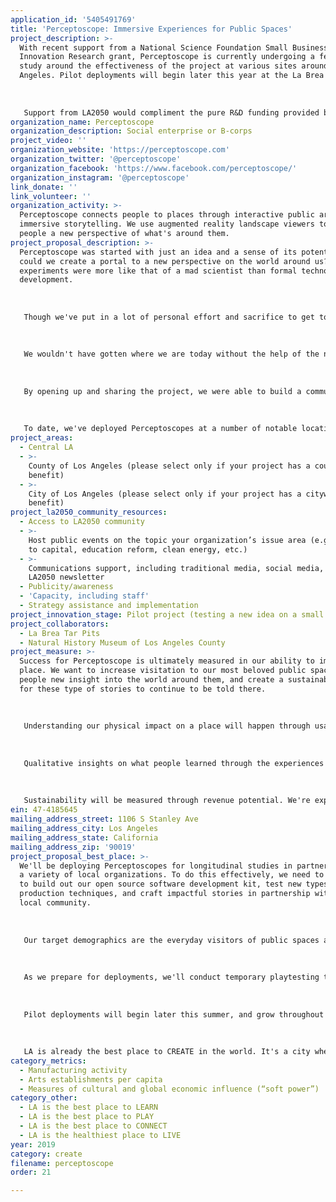 ```yaml
---
application_id: '5405491769'
title: 'Perceptoscope: Immersive Experiences for Public Spaces'
project_description: >-
  With recent support from a National Science Foundation Small Business
  Innovation Research grant, Perceptoscope is currently undergoing a feasibility
  study around the effectiveness of the project at various sites around Los
  Angeles. Pilot deployments will begin later this year at the La Brea Tar Pits.
   
   
   
   Support from LA2050 would compliment the pure R&D funding provided by National Science Foundation to better allow for experience development and deployment with our partner locations.
organization_name: Perceptoscope
organization_description: Social enterprise or B-corps
project_video: ''
organization_website: 'https://perceptoscope.com'
organization_twitter: '@perceptoscope'
organization_facebook: 'https://www.facebook.com/perceptoscope/'
organization_instagram: '@perceptoscope'
link_donate: ''
link_volunteer: ''
organization_activity: >-
  Perceptoscope connects people to places through interactive public art and
  immersive storytelling. We use augmented reality landscape viewers to give
  people a new perspective of what's around them.
project_proposal_description: >-
  Perceptoscope was started with just an idea and a sense of its potential. How
  could we create a portal to a new perspective on the world around us? Early
  experiments were more like that of a mad scientist than formal technology
  development.
   
   
   
   Though we've put in a lot of personal effort and sacrifice to get to this point, what really accelerated our growth was when we started sharing the project more broadly across the community. 
   
   
   
   We wouldn't have gotten where we are today without the help of the non-profit makerspace CRASH Space, and by extension the greater Los Angeles Maker community. LA has an incredible base knowledge around making things, spanning the creative media industries, to aerospace, and textiles. If you want to create something entirely new, chances are someone in LA knows how to help you do it.
   
   
   
   By opening up and sharing the project, we were able to build a community of support that could incubate and grow the idea into something bigger. What started off as a prototype built out of cardboard and spare parts become a real product with a Bill of Materials, design specifications, and local contract manufacturers. Each new prototype became a step in a larger journey to understand what it means to make something locally in an increasingly globalized world. 
   
   
   
   To date, we've deployed Perceptoscopes at a number of notable locations with thousands of eyes gazing through, one pair at a time. With each opportunity to share the project, we gain new insights and evolve the project to better reflect the needs of those around us.
project_areas:
  - Central LA
  - >-
    County of Los Angeles (please select only if your project has a countywide
    benefit)
  - >-
    City of Los Angeles (please select only if your project has a citywide
    benefit)
project_la2050_community_resources:
  - Access to LA2050 community
  - >-
    Host public events on the topic your organization’s issue area (e.g. access
    to capital, education reform, clean energy, etc.) 
  - >-
    Communications support, including traditional media, social media, and
    LA2050 newsletter
  - Publicity/awareness
  - 'Capacity, including staff'
  - Strategy assistance and implementation
project_innovation_stage: Pilot project (testing a new idea on a small scale to prove feasibility)
project_collaborators:
  - La Brea Tar Pits
  - Natural History Museum of Los Angeles County
project_measure: >-
  Success for Perceptoscope is ultimately measured in our ability to impact a
  place. We want to increase visitation to our most beloved public spaces, give
  people new insight into the world around them, and create a sustainable model
  for these type of stories to continue to be told there.
   
   
   
   Understanding our physical impact on a place will happen through usage statistics and pedestrian counting. We hypothesize that Perceptoscope will increase the "stickiness" of a place, drawing in more people and keeping them there longer.
   
   
   
   Qualitative insights on what people learned through the experiences will come through surveys and user interviews. We want to understand how to make Perceptoscope easy to use and an effective tool for conveying information.
   
   
   
   Sustainability will be measured through revenue potential. We're experimenting with a social enterprise model that allows for users to make contributions to the project as they interact with it, similar to a traditional coin operated binocular. This revenue is both shared with our partner organization, and fed back into the project to create richer experiences and increase our footprint.
ein: 47-4185645
mailing_address_street: 1106 S Stanley Ave
mailing_address_city: Los Angeles
mailing_address_state: California
mailing_address_zip: '90019'
project_proposal_best_place: >-
  We'll be deploying Perceptoscopes for longitudinal studies in partnership with
  a variety of local organizations. To do this effectively, we need to continue
  to build out our open source software development kit, test new types of media
  production techniques, and craft impactful stories in partnership with the
  local community.
   
   
   
   Our target demographics are the everyday visitors of public spaces around LA. We've had good responses to our deployments from people of all ages, but have found that our greatest enthusiasm comes from kids. In general, we'll be focused on locations where families tend to congregate, like parks and museums.
   
   
   
   As we prepare for deployments, we'll conduct temporary playtesting to try out new ideas and get valuable user feedback. Over longer deployments, we'll be collecting usage statistics and surveys to best understand the ways in which a Perceptoscope deployment impacted that spot over time. This results of this research will be compiled into our final report for National Science Foundation.
   
   
   
   Pilot deployments will begin later this summer, and grow throughout the year as we build more units and develop more experiences. 
   
   
   
   LA is already the best place to CREATE in the world. It's a city where dreamers all kinds come together to craft our shared future. LA's unique nexus of media production and physical manufacturing has also allowed for Perceptoscope to be a project that is of, for, and by Los Angeles. We believe that by continuing to focus our energies on building out our LA community, we'll be able to organically grow the project from deep local roots into a global movement.
category_metrics:
  - Manufacturing activity
  - Arts establishments per capita
  - Measures of cultural and global economic influence (“soft power”)
category_other:
  - LA is the best place to LEARN
  - LA is the best place to PLAY
  - LA is the best place to CONNECT
  - LA is the healthiest place to LIVE
year: 2019
category: create
filename: perceptoscope
order: 21

---
```

